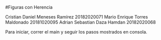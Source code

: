 
#Figuras con Herencia

Cristian Daniel Meneses Ramírez 20182020071 
Mario Enrique Torres Maldonado 20181020095 
Adrian Sebastian Daza Hamdan 20182020068

Para iniciar, correr el main y seguir los pasos mostrados en consola.
